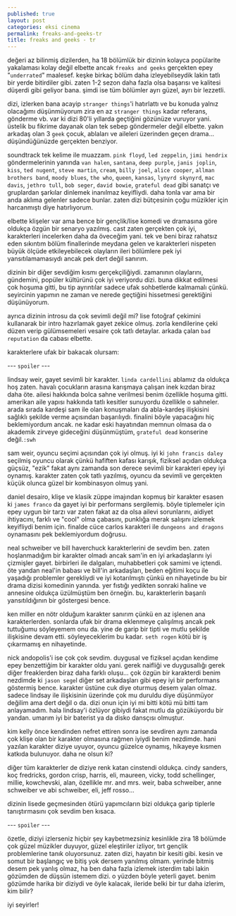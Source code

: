 ```yaml
---
published: true
layout: post
categories: eksi cinema
permalink: freaks-and-geeks-tr
title: freaks and geeks - tr
---
```

değeri az bilinmiş dizilerden, ha 18 bölümlük bir dizinin kolayca popülarite yakalaması kolay değil elbette ancak `freaks and geeks` gerçekten epey "`underrated`" maalesef. keşke birkaç bölüm daha izleyebilseydik lakin tatlı bir yerde bitirdiler gibi. zaten 1-2 sezon daha fazla olsa başarısı ve kalitesi düşerdi gibi geliyor bana. şimdi ise tüm bölümler ayrı güzel, ayrı bir lezzetli.

dizi, izlerken bana acayip `stranger things`'i hatırlattı ve bu konuda yalnız olacağımı düşünmüyorum zira en az `stranger things` kadar referans, gönderme vb. var ki dizi 80'li yıllarda geçtiğini gözünüze vuruyor yani. üstelik bu fikrime dayanak olan tek sebep göndermeler değil elbette. yakın arkadaş olan 3 `geek` çocuk, ablaları ve aileleri üzerinden geçen drama... düşündüğünüzde gerçekten benziyor.

soundtrack tek kelime ile muazzam. `pink floyd`, `led zeppelin`, `jimi hendrix` göndermelerinin yanında `van halen`, `santana`, `deep purple`, `janis joplin`, `kiss`, `ted nugent`, `steve martin`, `cream`, `billy joel`, `alice cooper`, `allman brothers band`, `moody blues`, `the who`, `queen`, `kansas`, `lynyrd skynyrd`, `mac davis`, `jethro tull`, `bob seger`, `david bowie`, `grateful dead` gibi sanatçı ve gruplardan şarkılar dinlemek inanılmaz keyifliydi. daha tonla var ama bir anda aklıma gelenler sadece bunlar. zaten dizi bütçesinin çoğu müzikler için harcanmıştı diye hatırlıyorum.

elbette klişeler var ama bence bir gençlik/lise komedi ve dramasına göre oldukça özgün bir senaryo yazılmış. cast zaten gerçekten çok iyi, karakterleri incelerken daha da öveceğim yani. tek ve beni biraz rahatsız eden sıkıntım bölüm finallerinde meydana gelen ve karakterleri nispeten büyük ölçüde etkileyebilecek olayların ileri bölümlere pek iyi yansıtılamamasıydı ancak pek dert değil sanırım.

dizinin bir diğer sevdiğim kısmı gerçekçiliğiydi. zamanının olaylarını, gündemini, popüler kültürünü çok iyi veriyordu dizi. buna dikkat edilmesi çok hoşuma gitti, bu tip ayrıntılar sadece ufak sohbetlerde kalmamalı çünkü. seyircinin yapımın ne zaman ve nerede geçtiğini hissetmesi gerektiğini düşünüyorum.

ayrıca dizinin introsu da çok sevimli değil mi? lise fotoğraf çekimini kullanarak bir intro hazırlamak gayet zekice olmuş. zorla kendilerine çeki düzen verip gülümsemeleri vesaire çok tatlı detaylar. arkada çalan `bad reputation` da cabası elbette.

karakterlere ufak bir bakacak olursam:

--- `spoiler` ---

lindsay weir, gayet sevimli bir karakter. `linda cardellini` ablamız da oldukça hoş zaten. havalı çocukların arasına karışmaya çalışan inek kızdan biraz daha öte. ailesi hakkında bolca sahne verilmesi benim özellikle hoşuma gitti. amerikan aile yapısı hakkında tatlı kesitler sunuyordu özellikle o sahneler. arada sırada kardeşi sam ile olan konuşmaları da abla-kardeş ilişkisini sağlıklı şekilde verme açısından başarılıydı. finalini böyle yapacağını hiç beklemiyordum ancak. ne kadar eski hayatından memnun olmasa da o akademik zirveye gideceğini düşünmüştüm, `grateful dead` konserine değil.`:swh`

sam weir, oyuncu seçimi açısından çok iyi olmuş. iyi ki `john francis daley` seçilmiş oyuncu olarak çünkü hafiften kafası karışık, fiziksel açıdan oldukça güçsüz, "ezik" fakat aynı zamanda son derece sevimli bir karakteri epey iyi oynamış. karakter zaten çok tatlı yazılmış, oyuncu da sevimli ve gerçekten küçük olunca güzel bir kombinasyon olmuş yani.

daniel desairo, klişe ve klasik züppe imajından kopmuş bir karakter esasen ki `james franco` da gayet iyi bir performans sergilemiş. böyle tiplemeler için epey uygun bir tarzı var zaten fakat az da olsa ailevi sorunlarını, aidiyet ihtiyacını, farklı ve "cool" olma çabasını, punklığa merak salışını izlemek keyifliydi benim için. finalde cüce carlos karakteri ile `dungeons and dragons` oynamasını pek beklemiyordum doğrusu.

neal schweiber ve bill haverchuck karakterlerini de sevdim ben. zaten hoşlanmadığım bir karakter olmadı ancak sam'in en iyi arkadaşlarını iyi çizmişler gayet. birbirleri ile dalgaları, muhabbetleri çok samimi ve içtendi. öte yandan neal'in babası ve bill'in arkadaşları, beden eğitimi koçu ile yaşadığı problemler gerekliydi ve iyi kotarılmıştı çünkü en nihayetinde bu bir drama dizisi komedinin yanında. yer fıstığı yedikten sonraki haline ve annesine oldukça üzülmüştüm ben örneğin. bu, karakterlerin başarılı yansıtıldığının bir göstergesi bence.

ken miller en nötr olduğum karakter sanırım çünkü en az işlenen ana karakterlerden. sonlarda ufak bir drama eklenmeye çalışılmış ancak pek tuttuğumu söyleyemem onu da. yine de garip bir tipti ve mutlu şekilde ilişkisine devam etti. söyleyeceklerim bu kadar. `seth rogen` kötü bir iş çıkarmamış en nihayetinde.

nick andopolis'i ise çok çok sevdim. duygusal ve fiziksel açıdan kendime epey benzettiğim bir karakter oldu yani. gerek naifliği ve duygusallığı gerek diğer freaklerden biraz daha farklı oluşu... çok özgün bir karakterdi benim nezdimde ki `jason sege`l diğer set arkadaşları gibi epey iyi bir performans göstermiş bence. karakter üstüne cuk diye oturmuş desem yalan olmaz. sadece lindsay ile ilişkisinin üzerinde çok mu duruldu diye düşünmüyor değilim ama dert değil o da. dizi onun için iyi mi bitti kötü mü bitti tam anlayamadım. hala lindsay'i özlüyor gibiydi fakat mutlu da gözüküyordu bir yandan. umarım iyi bir baterist ya da disko dansçısı olmuştur.

kim kelly önce kendinden nefret ettiren sonra ise sevdiren aynı zamanda çok klişe olan bir karakter olmasına rağmen iyiydi benim nezdimde. hani yazılan karakter diziye uyuyor, oyuncu güzelce oynamış, hikayeye kısmen katkıda bulunuyor. daha ne olsun ki?

diğer tüm karakterler de diziye renk katan cinstendi oldukça. cindy sanders, koç fredricks, gordon crisp, harris, eli, maureen, vicky, todd schellinger, millie, kowchevski, alan, özellikle mr. and mrs. weir, baba schweiber, anne schweiber ve abi schweiber, eli, jeff rosso... 

dizinin lisede geçmesinden ötürü yapımcıların bizi oldukça garip tiplerle tanıştırmasını çok sevdim ben kısaca.

--- `spoiler` ---

özetle, diziyi izlerseniz hiçbir şey kaybetmezsiniz kesinlikle zira 18 bölümde çok güzel müzikler duyuyor, güzel eleştiriler izliyor, tırt gençlik problemlerine tanık oluyorsunuz. zaten dizi, hayatın bir kesiti gibi. kesin ve somut bir başlangıç ve bitiş yok dersem yanılmış olmam. yerinde bitmiş desem pek yanlış olmaz, ha ben daha fazla izlemek isterdim tabi lakin gözümden de düşsün istemem dizi. o yüzden böyle yeterli gayet. benim gözümde harika bir diziydi ve öyle kalacak, ileride belki bir tur daha izlerim, kim bilir?

iyi seyirler!

